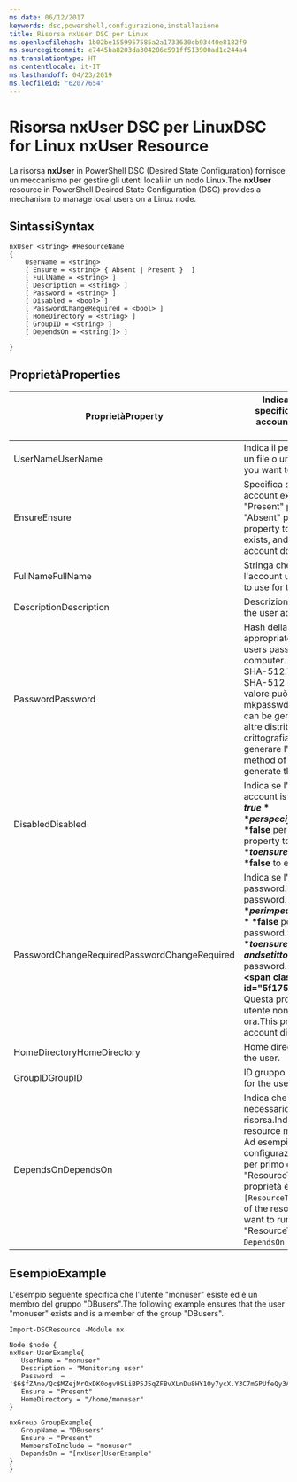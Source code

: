 ```yaml
---
ms.date: 06/12/2017
keywords: dsc,powershell,configurazione,installazione
title: Risorsa nxUser DSC per Linux
ms.openlocfilehash: 1b02be1559957585a2a1733630cb93440e8182f9
ms.sourcegitcommit: e7445ba8203da304286c591ff513900ad1c244a4
ms.translationtype: HT
ms.contentlocale: it-IT
ms.lasthandoff: 04/23/2019
ms.locfileid: "62077654"
---
```

# <a name="dsc-for-linux-nxuser-resource"></a><span data-ttu-id="5f175-103">Risorsa nxUser DSC per Linux</span><span class="sxs-lookup"><span data-stu-id="5f175-103">DSC for Linux nxUser Resource</span></span>

<span data-ttu-id="5f175-104">La risorsa **nxUser** in PowerShell DSC (Desired State Configuration) fornisce un meccanismo per gestire gli utenti locali in un nodo Linux.</span><span class="sxs-lookup"><span data-stu-id="5f175-104">The **nxUser** resource in PowerShell Desired State Configuration (DSC) provides a mechanism to manage local users on a Linux node.</span></span>

## <a name="syntax"></a><span data-ttu-id="5f175-105">Sintassi</span><span class="sxs-lookup"><span data-stu-id="5f175-105">Syntax</span></span>

```
nxUser <string> #ResourceName
{
    UserName = <string>
    [ Ensure = <string> { Absent | Present }  ]
    [ FullName = <string> ]
    [ Description = <string> ]
    [ Password = <string> ]
    [ Disabled = <bool> ]
    [ PasswordChangeRequired = <bool> ]
    [ HomeDirectory = <string> ]
    [ GroupID = <string> ]
    [ DependsOn = <string[]> ]

}
```

## <a name="properties"></a><span data-ttu-id="5f175-106">Proprietà</span><span class="sxs-lookup"><span data-stu-id="5f175-106">Properties</span></span>

|  <span data-ttu-id="5f175-107">Proprietà</span><span class="sxs-lookup"><span data-stu-id="5f175-107">Property</span></span> |  <span data-ttu-id="5f175-108">Indica il nome dell'account per cui si vuole specificare un determinato stato.</span><span class="sxs-lookup"><span data-stu-id="5f175-108">Indicates the account name for which you want to ensure a specific state.</span></span> |
|---|---|
| <span data-ttu-id="5f175-109">UserName</span><span class="sxs-lookup"><span data-stu-id="5f175-109">UserName</span></span>| <span data-ttu-id="5f175-110">Indica il percorso in cui si vuole specificare lo stato di un file o una directory.</span><span class="sxs-lookup"><span data-stu-id="5f175-110">Specifies the location where you want to ensure the state for a file or directory.</span></span>|
| <span data-ttu-id="5f175-111">Ensure</span><span class="sxs-lookup"><span data-stu-id="5f175-111">Ensure</span></span>| <span data-ttu-id="5f175-112">Specifica se l'account esiste.</span><span class="sxs-lookup"><span data-stu-id="5f175-112">Specifies whether the account exists.</span></span> <span data-ttu-id="5f175-113">Impostare questa proprietà su "Present" per specificare che l'account esiste e su "Absent" per specificare che non esiste.</span><span class="sxs-lookup"><span data-stu-id="5f175-113">Set this property to "Present" to ensure that the account exists, and set it to "Absent" to ensure that the account does not exist.</span></span>|
| <span data-ttu-id="5f175-114">FullName</span><span class="sxs-lookup"><span data-stu-id="5f175-114">FullName</span></span>| <span data-ttu-id="5f175-115">Stringa che contiene il nome completo da usare per l'account utente.</span><span class="sxs-lookup"><span data-stu-id="5f175-115">A string that contains the full name to use for the user account.</span></span>|
| <span data-ttu-id="5f175-116">Description</span><span class="sxs-lookup"><span data-stu-id="5f175-116">Description</span></span>| <span data-ttu-id="5f175-117">Descrizione dell'account utente.</span><span class="sxs-lookup"><span data-stu-id="5f175-117">The description for the user account.</span></span>|
| <span data-ttu-id="5f175-118">Password</span><span class="sxs-lookup"><span data-stu-id="5f175-118">Password</span></span>| <span data-ttu-id="5f175-119">Hash della password dell'utente nel formato appropriato per il computer Linux.</span><span class="sxs-lookup"><span data-stu-id="5f175-119">The hash of the users password in the appropriate form for the Linux computer.</span></span> <span data-ttu-id="5f175-120">In genere, è un hash salt SHA-256 o SHA-512.</span><span class="sxs-lookup"><span data-stu-id="5f175-120">Typically, this is a salted SHA-256, or SHA-512 hash.</span></span> <span data-ttu-id="5f175-121">In Debian e Ubuntu Linux, questo valore può essere generato con il comando mkpasswd.</span><span class="sxs-lookup"><span data-stu-id="5f175-121">On Debian and Ubuntu Linux, this value can be generated with the mkpasswd command.</span></span> <span data-ttu-id="5f175-122">Per altre distribuzioni Linux, è possibile usare il metodo di crittografia della libreria Crypt di Python per generare l'hash.</span><span class="sxs-lookup"><span data-stu-id="5f175-122">For other Linux distros, the crypt method of Python’s Crypt library can be used to generate the hash.</span></span>|
| <span data-ttu-id="5f175-123">Disabled</span><span class="sxs-lookup"><span data-stu-id="5f175-123">Disabled</span></span>| <span data-ttu-id="5f175-124">Indica se l'account è abilitato.</span><span class="sxs-lookup"><span data-stu-id="5f175-124">Indicates whether the account is enabled.</span></span> <span data-ttu-id="5f175-125">Impostare questa proprietà su **$true** per specificare che l'account è disabilitato e su **$false** per specificare che è abilitato.</span><span class="sxs-lookup"><span data-stu-id="5f175-125">Set this property to **$true** to ensure that this account is disabled, and set it to **$false** to ensure that it is enabled.</span></span>|
| <span data-ttu-id="5f175-126">PasswordChangeRequired</span><span class="sxs-lookup"><span data-stu-id="5f175-126">PasswordChangeRequired</span></span>| <span data-ttu-id="5f175-127">Indica se l'utente può modificare la password.</span><span class="sxs-lookup"><span data-stu-id="5f175-127">Indicates whether the user can change the password.</span></span> <span data-ttu-id="5f175-128">Impostare questa proprietà su **$true** per impedire all'utente di modificare la password e su **$false** per consentire all'utente di modificare la password.</span><span class="sxs-lookup"><span data-stu-id="5f175-128">Set this property to **$true** to ensure that the user cannot change the password, and set it to **$false** to allow the user to change the password.</span></span> <span data-ttu-id="5f175-129">Il valore predefinito è **$false**.</span><span class="sxs-lookup"><span data-stu-id="5f175-129">The default value is **$false**.</span></span> <span data-ttu-id="5f175-130">Questa proprietà viene valutata solo se l'account utente non esisteva in precedenza e viene creato ora.</span><span class="sxs-lookup"><span data-stu-id="5f175-130">This property is only evaluated if the user account did not exist previously and is being created.</span></span>|
| <span data-ttu-id="5f175-131">HomeDirectory</span><span class="sxs-lookup"><span data-stu-id="5f175-131">HomeDirectory</span></span>| <span data-ttu-id="5f175-132">Home directory per l'utente.</span><span class="sxs-lookup"><span data-stu-id="5f175-132">The home directory for the user.</span></span>|
| <span data-ttu-id="5f175-133">GroupID</span><span class="sxs-lookup"><span data-stu-id="5f175-133">GroupID</span></span>| <span data-ttu-id="5f175-134">ID gruppo primario per l'utente.</span><span class="sxs-lookup"><span data-stu-id="5f175-134">The primary group ID for the user.</span></span>|
| <span data-ttu-id="5f175-135">DependsOn</span><span class="sxs-lookup"><span data-stu-id="5f175-135">DependsOn</span></span> | <span data-ttu-id="5f175-136">Indica che prima di configurare la risorsa è necessario eseguire la configurazione di un'altra risorsa.</span><span class="sxs-lookup"><span data-stu-id="5f175-136">Indicates that the configuration of another resource must run before this resource is configured.</span></span> <span data-ttu-id="5f175-137">Ad esempio, se l'ID del blocco script di configurazione della risorsa che si vuole eseguire per primo è "ResourceName" e il tipo è "ResourceType", la sintassi per usare questa proprietà è `DependsOn = "[ResourceType]ResourceName"`.</span><span class="sxs-lookup"><span data-stu-id="5f175-137">For example, if the ID of the resource configuration script block that you want to run first is "ResourceName" and its type is "ResourceType", the syntax for using this property is `DependsOn = "[ResourceType]ResourceName"`.</span></span>|

## <a name="example"></a><span data-ttu-id="5f175-138">Esempio</span><span class="sxs-lookup"><span data-stu-id="5f175-138">Example</span></span>

<span data-ttu-id="5f175-139">L'esempio seguente specifica che l'utente "monuser" esiste ed è un membro del gruppo "DBusers".</span><span class="sxs-lookup"><span data-stu-id="5f175-139">The following example ensures that the user "monuser" exists and is a member of the group "DBusers".</span></span>

```
Import-DSCResource -Module nx

Node $node {
nxUser UserExample{
   UserName = "monuser"
   Description = "Monitoring user"
   Password  =    '$6$fZAne/Qc$MZejMrOxDK0ogv9SLiBP5J5qZFBvXLnDu8HY1Oy7ycX.Y3C7mGPUfeQy3A82ev3zIabhDQnj2ayeuGn02CqE/0'
   Ensure = "Present"
   HomeDirectory = "/home/monuser"
}

nxGroup GroupExample{
   GroupName = "DBusers"
   Ensure = "Present"
   MembersToInclude = "monuser"
   DependsOn = "[nxUser]UserExample"
}
}
```